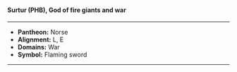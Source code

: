 #### Surtur (PHB), God of fire giants and war
___

- **Pantheon:** Norse
- **Alignment:** L, E
- **Domains:** War
- **Symbol:** Flaming sword
___
